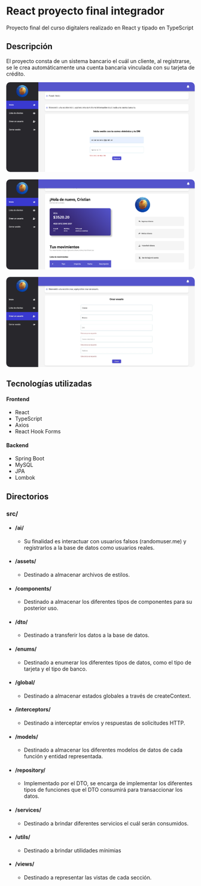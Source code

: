 # React proyecto final integrador 

Proyecto final del curso digitalers realizado en React y tipado en TypeScript

## Descripción

El proyecto consta de un sistema bancario el cuál un cliente, al registrarse, se le crea automáticamente una cuenta bancaria vinculada con su tarjeta de crédito.

<img style="border-radius: 10px;" src="src/assets/images/login.png" width='550px'/>
<br/>
<br/>
<img style="border-radius: 10px;" src="src/assets/images/account.png" width='550px'/>
<br/>
<br/>
<img style="border-radius: 10px;" src="src/assets/images/create_user.jpg" width='550px'/>

## Tecnologías utilizadas

#### Frontend
- React
- TypeScript
- Axios
- React Hook Forms

#### Backend
- Spring Boot
- MySQL
- JPA
- Lombok

## Directorios
### src/

- #### /ai/
    * Su finalidad es interactuar con usuarios falsos (randomuser.me) y registrarlos a la base de datos como usuarios reales.

- #### /assets/
    * Destinado a almacenar archivos de estilos. 

- #### /components/
    * Destinado a almacenar los diferentes tipos de componentes para su posterior uso.

- #### /dto/
    * Destinado a transferir los datos a la base de datos.

- #### /enums/
    * Destinado a enumerar los diferentes tipos de datos, como el tipo de tarjeta y el tipo de banco.

- #### /global/
    * Destinado a almacenar estados globales a través de createContext. 

- #### /interceptors/
    * Destinado a interceptar envíos y respuestas de solicitudes HTTP.
    
- #### /models/
    * Destinado a almacenar los diferentes modelos de datos de cada función y entidad representada.

- #### /repository/
    * Implementado por el DTO, se encarga de implementar los diferentes tipos de funciones que el DTO consumirá para transaccionar los datos.

- #### /services/
    * Destinado a brindar diferentes servicios el cuál serán consumidos.

- #### /utils/
    * Destinado a brindar utilidades mínimias

- #### /views/
    * Destinado a representar las vistas de cada sección.